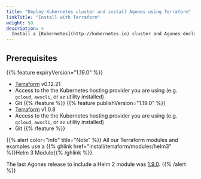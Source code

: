 ```yaml
---
title: "Deploy Kubernetes cluster and install Agones using Terraform"
linkTitle: "Install with Terraform"
weight: 50
description: >
  Install a [Kubernetes](http://kubernetes.io) cluster and Agones declaratively using Terraform.
---
```


## Prerequisites

{{% feature expiryVersion="1.19.0" %}}
- [Terraform](https://www.terraform.io/) v0.12.21
- Access to the the Kubernetes hosting provider you are using (e.g. `gcloud`,
  `awscli`, or `az` utility installed)
- Git
{{% /feature %}}
{{% feature publishVersion="1.19.0" %}}
- [Terraform](https://www.terraform.io/) v1.0.8
- Access to the the Kubernetes hosting provider you are using (e.g. `gcloud`,
  `awscli`, or `az` utility installed)
- Git
{{% /feature %}}

{{% alert color="info" title="Note" %}}
All our Terraform modules and examples use a {{% ghlink href="install/terraform/modules/helm3" %}}Helm 3 Module{{% /ghlink %}}.

The last Agones release to include a Helm 2 module was [1.9.0](https://agones.dev/site/blog/2020/09/29/1.9.0-kubernetes-1.16-nuget-and-tcp-udp/).
{{% /alert %}}
